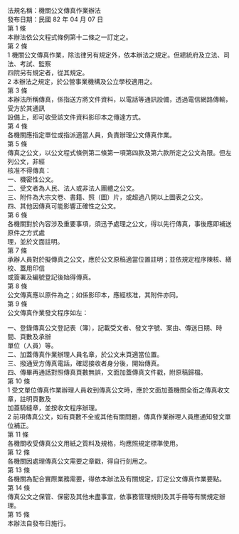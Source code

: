 法規名稱：機關公文傳真作業辦法  
發布日期：民國 82 年 04 月 07 日  
第 1 條  
本辦法依公文程式條例第十二條之一訂定之。  
第 2 條  
1 機關公文傳真作業，除法律另有規定外，依本辦法之規定。但總統府及立法、司法、考試、監察  
四院另有規定者，從其規定。  
2 本辦法之規定，於公營事業機構及公立學校適用之。  
第 3 條  
本辦法所稱傳真，係指送方將文件資料，以電話等通訊設備，透過電信網路傳輸，受方於其通訊  
設備上，即可收受該文件資料影印本之傳達方式。  
第 4 條  
各機關應指定單位或指派適當人員，負責辦理公文傳真作業。  
第 5 條  
傳真之公文，以公文程式條例第二條第一項第四款及第六款所定之公文為限。但左列公文，非經  
核准不得傳真：  
一、機密性公文。  
二、受文者為人民、法人或非法人團體之公文。  
三、附件為大宗文卷、書籍、照（圖）片，或超過八開以上圖表之公文。  
四、其他因傳真可能影響正確性之公文。  
第 6 條  
各機關對於內容涉及重要事項，須迅予處理之公文，得以先行傳真，事後應即補送原件之方式處  
理，並於文面註明。  
第 7 條  
承辦人員對於擬傳真之公文，應於公文原稿適當位置註明；並依規定程序陳核、繕校、蓋用印信  
或簽署及編號登記後始得傳真。  
第 8 條  
公文傳真應以原件為之；如係影印本，應經核准，其附件亦同。  
第 9 條  
公文傳真作業發文程序如左：  


一、登錄傳真公文登記表（簿），記載受文者、發文字號、案由、傳送日期、時間、頁數及承辦  
單位（人員）等。  
二、加蓋傳真作業辦理人員名章，於公文末頁適當位置。  
三、撥通受方傳真電話，確認接收者身分後，開始傳真。  
四、傳畢再通話對照傳真頁數無誤，文面加蓋傳真文件戳，附原稿歸檔。  
第 10 條  
1 受文單位傳真作業辦理人員收到傳真公文時，應於文面加蓋機關全銜之傳真收文章，註明頁數及  
加蓋騎縫章，並按收文程序辦理。  
2 前項傳真公文，如有頁數不全或其他有關問題，傳真作業辦理人員應通知發文單位補正。  
第 11 條  
各機關收受傳真公文用紙之質料及規格，均應照規定標準使用。  
第 12 條  
各機關因處理傳真公文需要之章戳，得自行刻用之。  
第 13 條  
各機關為配合實際業務需要，得依本辦法及有關規定，訂定公文傳真作業要點。  
第 14 條  
傳真公文之保管、保密及其他未盡事宜，依事務管理規則及其手冊等有關規定辦理。  
第 15 條  
本辦法自發布日施行。  



